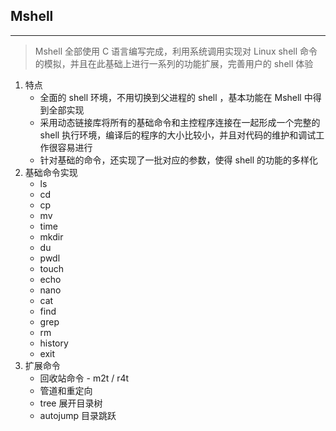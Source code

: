 ## Mshell

---

>Mshell 全部使用  C 语言编写完成，利用系统调用实现对 Linux shell 命令的模拟，并且在此基础上进行一系列的功能扩展，完善用户的 shell 体验

1. 特点
   * 全面的 shell 环境，不用切换到父进程的 shell ，基本功能在 Mshell 中得到全部实现
   * 采用动态链接库将所有的基础命令和主控程序连接在一起形成一个完整的 shell 执行环境，编译后的程序的大小比较小，并且对代码的维护和调试工作很容易进行
   * 针对基础的命令，还实现了一批对应的参数，使得 shell 的功能的多样化
2. 基础命令实现
   * ls
   * cd
   * cp
   * mv
   * time
   * mkdir
   * du
   * pwdl
   * touch
   * echo
   * nano
   * cat
   * find
   * grep
   * rm
   * history
   * exit
3. 扩展命令
   * 回收站命令 - m2t / r4t
   * 管道和重定向
   * tree 展开目录树
   * autojump 目录跳跃